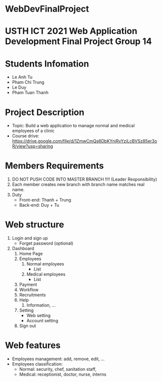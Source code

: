# WebDevFinalProject

USTH ICT 2021 Web Application Development Final Project Group 14
=====================================================


Students Infomation
=======================

* Le Anh Tu
* Pham Chi Trung
* Le Duy
* Pham Tuan Thanh

Project Description
=====================================================

- Topic: Build a web application to manage normal and medical employees of a clinic
- Course drive: https://drive.google.com/file/d/1ZmwCmQs6DbKYnjRvYziLcBVSz85er3oR/view?usp=sharing


Members Requirements
=======================

1. DO NOT PUSH CODE INTO MASTER BRANCH !!!! (Leader Responsibility)
2. Each member creates new branch with branch name matches real name.
3. Duty
    * Front-end: Thanh + Trung
    * Back-end: Duy + Tu


Web structure
=======================

1. Login and sign up
    * Forget password (optional)
2. Dashboard
    1. Home Page
    2. Employees
        1. Normal employees
            * List
        2. Medical employees
            * List
    3. Payment
    4. Workflow
    5. Recruitments
    6. Help
        1. Information, ...
    7. Setting
        * Web setting
        * Account setting
    8. Sign out


Web features
=======================

- Employees management: add, remove, edit, ...
- Employees classification:
    * Normal: security, chef, sanitation staff,
    * Medical: receptionist, doctor, nurse, interns

